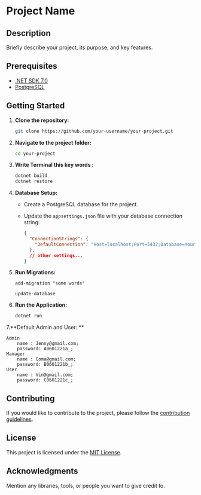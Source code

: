 # Project Name

## Description

Briefly describe your project, its purpose, and key features.

## Prerequisites


- [.NET SDK 7.0](https://dotnet.microsoft.com/download)
- [PostgreSQL](https://www.postgresql.org/download/)


## Getting Started

1. **Clone the repository:**

    ```bash
    git clone https://github.com/your-username/your-project.git
    ```

2. **Navigate to the project folder:**

    ```bash
    cd your-project
    ```
3. **Write Terminal this key words :**
    ```bash
    dotnet build
    dotnet restore
    ```  
4. **Database Setup:**

    - Create a PostgreSQL database for the project.

    - Update the `appsettings.json` file with your database connection string:

        ```json
        {
          "ConnectionStrings": {
            "DefaultConnection": "Host=localhost;Port=5432;Database=YourDatabase;Username=YourUsername;Password=YourPassword"
          },
          // other settings...
        }
        ```

5. **Run Migrations:**

    ```Package manager console
    add-migration "some words"

    update-database
    ```

6. **Run the Application:**

    ```bash
    dotnet run
    ```
    
7.**Default Admin and User: **

    Admin 
        name : Jenny@gmail.com; 
        password: A0601221a_;
    Manager 
        name : Coma@gmail.com; 
        password: B0601221b_;
    User 
        name : Vin@gmail.com;
        password: C0601221c_;

  

## Contributing

If you would like to contribute to the project, please follow the [contribution guidelines](CONTRIBUTING.md).

## License

This project is licensed under the [MIT License](LICENSE).

## Acknowledgments

Mention any libraries, tools, or people you want to give credit to.
